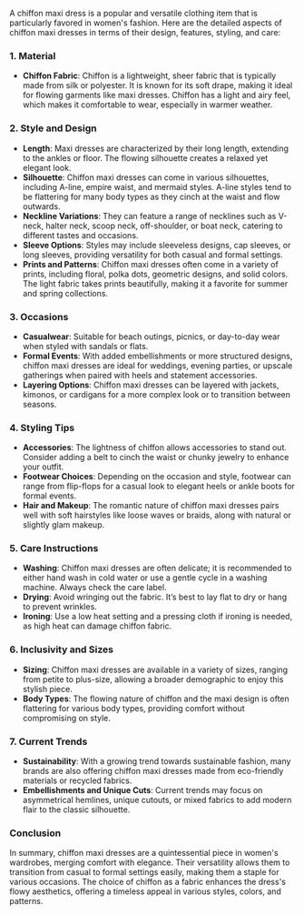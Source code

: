 A chiffon maxi dress is a popular and versatile clothing item that is particularly favored in women's fashion. Here are the detailed aspects of chiffon maxi dresses in terms of their design, features, styling, and care:

### 1. **Material**
- **Chiffon Fabric**: Chiffon is a lightweight, sheer fabric that is typically made from silk or polyester. It is known for its soft drape, making it ideal for flowing garments like maxi dresses. Chiffon has a light and airy feel, which makes it comfortable to wear, especially in warmer weather.

### 2. **Style and Design**
- **Length**: Maxi dresses are characterized by their long length, extending to the ankles or floor. The flowing silhouette creates a relaxed yet elegant look.
- **Silhouette**: Chiffon maxi dresses can come in various silhouettes, including A-line, empire waist, and mermaid styles. A-line styles tend to be flattering for many body types as they cinch at the waist and flow outwards.
- **Neckline Variations**: They can feature a range of necklines such as V-neck, halter neck, scoop neck, off-shoulder, or boat neck, catering to different tastes and occasions.
- **Sleeve Options**: Styles may include sleeveless designs, cap sleeves, or long sleeves, providing versatility for both casual and formal settings.
- **Prints and Patterns**: Chiffon maxi dresses often come in a variety of prints, including floral, polka dots, geometric designs, and solid colors. The light fabric takes prints beautifully, making it a favorite for summer and spring collections.

### 3. **Occasions**
- **Casualwear**: Suitable for beach outings, picnics, or day-to-day wear when styled with sandals or flats.
- **Formal Events**: With added embellishments or more structured designs, chiffon maxi dresses are ideal for weddings, evening parties, or upscale gatherings when paired with heels and statement accessories.
- **Layering Options**: Chiffon maxi dresses can be layered with jackets, kimonos, or cardigans for a more complex look or to transition between seasons.

### 4. **Styling Tips**
- **Accessories**: The lightness of chiffon allows accessories to stand out. Consider adding a belt to cinch the waist or chunky jewelry to enhance your outfit.
- **Footwear Choices**: Depending on the occasion and style, footwear can range from flip-flops for a casual look to elegant heels or ankle boots for formal events.
- **Hair and Makeup**: The romantic nature of chiffon maxi dresses pairs well with soft hairstyles like loose waves or braids, along with natural or slightly glam makeup.

### 5. **Care Instructions**
- **Washing**: Chiffon maxi dresses are often delicate; it is recommended to either hand wash in cold water or use a gentle cycle in a washing machine. Always check the care label.
- **Drying**: Avoid wringing out the fabric. It’s best to lay flat to dry or hang to prevent wrinkles.
- **Ironing**: Use a low heat setting and a pressing cloth if ironing is needed, as high heat can damage chiffon fabric.

### 6. **Inclusivity and Sizes**
- **Sizing**: Chiffon maxi dresses are available in a variety of sizes, ranging from petite to plus-size, allowing a broader demographic to enjoy this stylish piece.
- **Body Types**: The flowing nature of chiffon and the maxi design is often flattering for various body types, providing comfort without compromising on style.

### 7. **Current Trends**
- **Sustainability**: With a growing trend towards sustainable fashion, many brands are also offering chiffon maxi dresses made from eco-friendly materials or recycled fabrics.
- **Embellishments and Unique Cuts**: Current trends may focus on asymmetrical hemlines, unique cutouts, or mixed fabrics to add modern flair to the classic silhouette.

### Conclusion
In summary, chiffon maxi dresses are a quintessential piece in women's wardrobes, merging comfort with elegance. Their versatility allows them to transition from casual to formal settings easily, making them a staple for various occasions. The choice of chiffon as a fabric enhances the dress's flowy aesthetics, offering a timeless appeal in various styles, colors, and patterns.